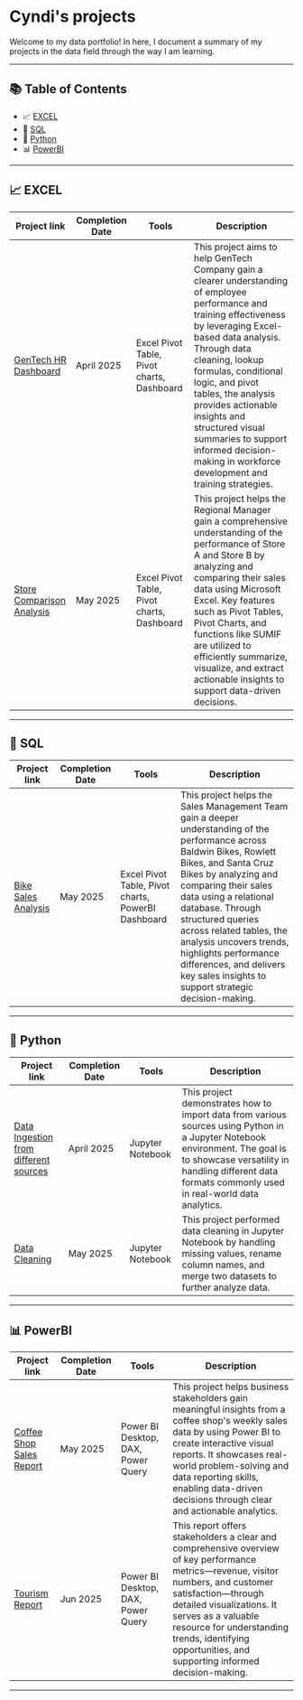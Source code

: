 # Cyndi's projects

Welcome to my data portfolio! In here, I document a summary of my projects in the data field through the way I am learning.

---

## 📚 Table of Contents

- 📈 [EXCEL](#-excel) 
- 🧮 [SQL](#-sql)  
- 🐍 [Python](#-python)  
- 📊 [PowerBI](#-PowerBI)  

---

## 📈 EXCEL

| Project link | Completion Date | Tools | Description |
|--------|------------------|--------|-------------|
| [GenTech HR Dashboard](https://github.com/cyndishan/hr-dashboard) | April 2025 | Excel Pivot Table, Pivot charts, Dashboard | This project aims to help GenTech Company gain a clearer understanding of employee performance and training effectiveness by leveraging Excel-based data analysis. Through data cleaning, lookup formulas, conditional logic, and pivot tables, the analysis provides actionable insights and structured visual summaries to support informed decision-making in workforce development and training strategies.|
| [Store Comparison Analysis](https://github.com/cyndishan/sales-analysis-project)| May 2025 | Excel Pivot Table, Pivot charts, Dashboard | This project helps the Regional Manager gain a comprehensive understanding of the performance of Store A and Store B by analyzing and comparing their sales data using Microsoft Excel. Key features such as Pivot Tables, Pivot Charts, and functions like SUMIF are utilized to efficiently summarize, visualize, and extract actionable insights to support data-driven decisions.|

---

## 🧮 SQL

| Project link | Completion Date | Tools | Description |
|--------|------------------|--------|-------------|
| [Bike Sales Analysis](https://github.com/cyndishan/sales-analysis-project-sql) | May 2025 | Excel Pivot Table, Pivot charts, PowerBI Dashboard | This project helps the Sales Management Team gain a deeper understanding of the performance across Baldwin Bikes, Rowlett Bikes, and Santa Cruz Bikes by analyzing and comparing their sales data using a relational database. Through structured queries across related tables, the analysis uncovers trends, highlights performance differences, and delivers key sales insights to support strategic decision-making.|

---

## 🐍 Python

| Project link | Completion Date | Tools | Description |
|--------|------------------|--------|-------------|
| [Data Ingestion from different sources](https://github.com/cyndishan/data_ingestion) | April 2025 | Jupyter Notebook | This project demonstrates how to import data from various sources using Python in a Jupyter Notebook environment. The goal is to showcase versatility in handling different data formats commonly used in real-world data analytics.|
| [Data Cleaning](https://github.com/cyndishan/data_cleaning)| May 2025 | Jupyter Notebook | This project performed data cleaning in Jupyter Notebook by handling missing values, rename column names, and merge two datasets to further analyze data.|

---

## 📊 PowerBI

| Project link | Completion Date | Tools | Description |
|--------|------------------|--------|-------------|
| [Coffee Shop Sales Report](https://github.com/cyndishan/power_bi_coffee)| May 2025 | Power BI Desktop, DAX, Power Query | This project helps business stakeholders gain meaningful insights from a coffee shop's weekly sales data by using Power BI to create interactive visual reports. It showcases real-world problem-solving and data reporting skills, enabling data-driven decisions through clear and actionable analytics.|
| [Tourism Report](https://github.com/cyndishan/power_bi_tourism)| Jun 2025 | Power BI Desktop, DAX, Power Query | This report offers stakeholders a clear and comprehensive overview of key performance metrics—revenue, visitor numbers, and customer satisfaction—through detailed visualizations. It serves as a valuable resource for understanding trends, identifying opportunities, and supporting informed decision-making.|
---


